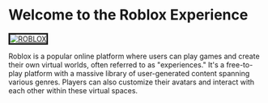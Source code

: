 <html>
    <head>
    </head>
  <body>
    <h1>Welcome to the Roblox Experience</h1>
   <a href="https://ibb.co/3YQPYkzj"><img src="https://i.ibb.co/3YQPYkzj/ROBLOX.jpg" alt="ROBLOX" border="3"></a>
    <p>Roblox is a popular online platform where users can play games and create their own virtual worlds, often referred to as "experiences." 
       It's a free-to-play platform with a massive library of user-generated content spanning various genres.
       Players can also customize their avatars and interact with each other within these virtual spaces.</p>
  </body>
</html>
